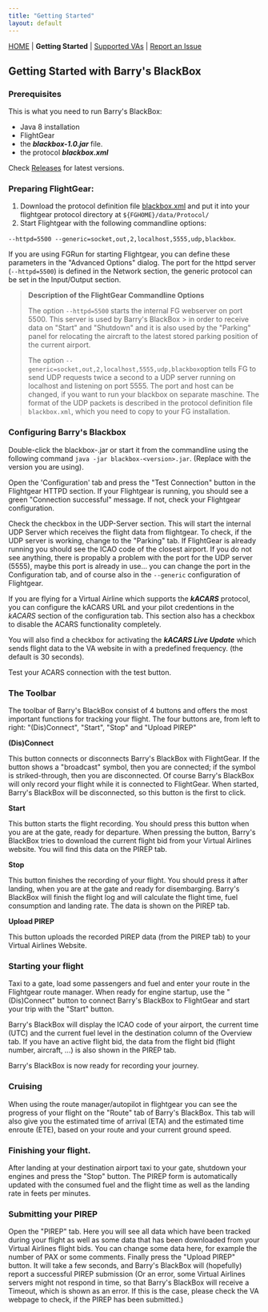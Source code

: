 ```yaml
---
title: "Getting Started"
layout: default
---
```


[HOME](.) | **Getting Started** | [Supported VAs](./supported-virtual-airlines) | [Report an Issue](https://github.com/barryballantines/BarrysBlackBox/issues)

## Getting Started with Barry's BlackBox

### Prerequisites

This is what you need to run Barry's BlackBox:

- Java 8 installation
- FlightGear
- the ***blackbox-1.0.jar*** file.
- the protocol ***blackbox.xml***

Check [Releases](https://github.com/barryballantines/BarrysBlackBox/releases) for latest versions.

### Preparing FlightGear:

1. Download the protocol definition file [blackbox.xml](https://raw.githubusercontent.com/barryballantines/BarrysBlackBox/master/src/main/resources/Protocol/blackbox.xml) and put it into your flightgear protocol directory at `${FGHOME}/data/Protocol/`
2. Start Flightgear with the following commandline options:
  
 `--httpd=5500 --generic=socket,out,2,localhost,5555,udp,blackbox`. 

If you are using FGRun for starting Flightgear, you can define these parameters in the "Advanced Options" dialog. 
The port for the httpd server (`--httpd=5500`) is defined in the Network section, the generic protocol can be set 
in the Input/Output section.

> **Description of the FlightGear Commandline Options**
> 
> The option `--httpd=5500` starts the internal FG webserver on port 5500. This server is used by Barry's BlackBox > in order to receive data on "Start" and "Shutdown" and it is also used by the "Parking" panel for relocating the
> aircraft to the latest stored parking position of the current airport.
>
> The option `--generic=socket,out,2,localhost,5555,udp,blackbox`option tells FG to send UDP requests twice a second
> to a UDP server running on localhost and listening on port 5555. The port and host can be changed, if you want 
> to run your blackbox on separate maschine. The format of the UDP packets is described in
> the protocol definition file `blackbox.xml`, which you need to copy to your FG installation.

 
### Configuring Barry's Blackbox

Double-click the blackbox-<version>.jar or start it from the commandline using the following command 
`java -jar blackbox-<version>.jar`. (Replace <version> with the version you are using).

Open the 'Configuration' tab and press the "Test Connection" button in the Flightgear HTTPD section. 
If your Flightgear is running, you should see a green "Connection successful" message. If not, check your
Flightgear configuration.

Check the checkbox in the UDP-Server section. This will start the internal UDP Server which receives the flight 
data from flightgear. To check, if the UDP server is working, change to the "Parking" tab. If FlightGear is already 
running you should see the ICAO code of the closest airport. If you do not see anything, there is propably a problem 
with the port for the UDP server (5555), maybe this port is already in use... you can change the port in the 
Configuration tab, and of course also in the `--generic` configuration of Flightgear.

If you are flying for a Virtual Airline which supports the ***kACARS*** protocol, you can configure the kACARS URL and
your pilot credentions in the *kACARS* section of the configuration tab. This section also has a checkbox to disable 
the ACARS functionality completely.

You will also find a checkbox for activating the ***kACARS Live Update*** which sends flight data to the VA website in 
with a predefined frequency. (the default is 30 seconds).

Test your ACARS connection with the test button.

### The Toolbar

The toolbar of Barry's BlackBox consist of 4 buttons and offers the most important functions for tracking your flight. The four buttons are, from left to right: "(Dis)Connect", "Start", "Stop" and "Upload PIREP"

**(Dis)Connect**

This button connects or disconnects Barry's BlackBox with FlightGear. If the button shows a "broadcast" symbol, then you are connected; if the symbol is striked-through, then you are disconnected. Of course Barry's BlackBox will only record your flight while it is connected to FlightGear. When started, Barry's BlackBox will be disconnected, so this button is the first to click.

**Start**

This button starts the flight recording. You should press this button when you are at the gate, ready for departure. When pressing the button, Barry's BlackBox tries to download the current flight bid from your Virtual Airlines website. You will find this data on the PIREP tab.

**Stop**

This button finishes the recording of your flight. You should press it after landing, when you are at the gate and ready for disembarging. Barry's BlackBox will finish the flight log and will calculate the flight time, fuel consumption and landing rate. The data is shown on the PIREP tab.

**Upload PIREP**

This button uploads the recorded PIREP data (from the PIREP tab) to your Virtual Airlines Website. 


### Starting your flight

Taxi to a gate, load some passengers and fuel and enter your route in the Flightgear route manager. When ready 
for engine startup, use the "(Dis)Connect" button to connect Barry's BlackBox to FlightGear and start your trip with the "Start" button. 

Barry's BlackBox will display the ICAO code of your airport, the current time (UTC) and the current fuel level in the destination column of the Overview tab. If you have an active flight bid, the data from the flight bid (flight number, aircraft, ...) is also shown in the PIREP tab.

Barry's BlackBox is now ready for recording your journey.

### Cruising

When using the route manager/autopilot in flightgear you can see the progress of your flight on the "Route" tab of 
Barry's BlackBox. This tab will also give you the estimated time of arrival (ETA) and the estimated time enroute 
(ETE), based on your route and your current ground speed.

### Finishing your flight.

After landing at your destination airport taxi to your gate, shutdown your engines and press the "Stop" button. 
The PIREP form is automatically updated with the consumed fuel and the flight time as well as the landing rate in 
feets per minutes.

### Submitting your PIREP

Open the "PIREP" tab. Here you will see all data which have been tracked during your flight as well as some data that
has been downloaded from your Virtual Airlines flight bids. You can change some data here, for example the number of 
PAX or some comments. Finally press the "Upload PIREP" button. It will take a few seconds, and Barry's BlackBox will 
(hopefully) report a successful PIREP submission (Or an error, some Virtual Airlines servers might not respond in time,
so that Barry's BlackBox will receive a Timeout, which is shown as an error. If this is the case, please check the 
VA webpage to check, if the PIREP has been submitted.)
